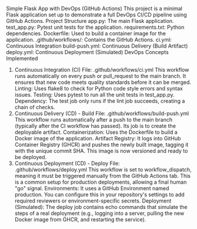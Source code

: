 Simple Flask App with DevOps (GitHub Actions)
This project is a minimal Flask application set up to demonstrate a full DevOps CI/CD pipeline using GitHub Actions.
Project Structure
app.py: The main Flask application.
test_app.py: Pytest unit tests for the application.
requirements.txt: Python dependencies.
Dockerfile: Used to build a container image for the application.
.github/workflows/: Contains the GitHub Actions.
ci.yml: Continuous Integration
build-push.yml: Continuous Delivery (Build Artifact)
deploy.yml: Continuous Deployment (Simulated)
DevOps Concepts Implemented
1. Continuous Integration (CI)
File: .github/workflows/ci.yml
This workflow runs automatically on every push or pull_request to the main branch. It ensures that new code meets quality standards before it can be merged.
Linting: Uses flake8 to check for Python code style errors and syntax issues.
Testing: Uses pytest to run all the unit tests in test_app.py.
Dependency: The test job only runs if the lint job succeeds, creating a chain of checks.
2. Continuous Delivery (CD) - Build
File: .github/workflows/build-push.yml
This workflow runs automatically after a push to the main branch (typically after the CI workflow has passed). Its job is to create the deployable artifact.
Containerization: Uses the Dockerfile to build a Docker image of the application.
Artifact Registry: It logs into GitHub Container Registry (GHCR) and pushes the newly built image, tagging it with the unique commit SHA. This image is now versioned and ready to be deployed.
3. Continuous Deployment (CD) - Deploy
File: .github/workflows/deploy.yml
This workflow is set to workflow_dispatch, meaning it must be triggered manually from the GitHub Actions tab. This is a common setup for production deployments, allowing a final human "go" signal.
Environments: It uses a GitHub Environment named production. You can configure this in your repository's settings to add required reviewers or environment-specific secrets.
Deployment (Simulated): The deploy job contains echo commands that simulate the steps of a real deployment (e.g., logging into a server, pulling the new Docker image from GHCR, and restarting the service).
